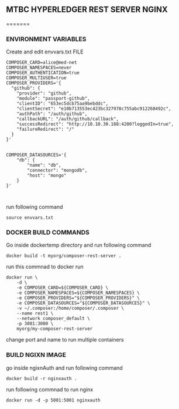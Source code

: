 
## MTBC HYPERLEDGER REST SERVER NGINX
=======



###  ENVIRONMENT VARIABLES

Create and edit envvars.txt FILE 

```
COMPOSER_CARD=alice@med-net
COMPOSER_NAMESPACES=never
COMPOSER_AUTHENTICATION=true
COMPOSER_MULTIUSER=true
COMPOSER_PROVIDERS='{
  "github": {
    "provider": "github",
    "module": "passport-github",
    "clientID": "653ec5dcb75aa9bebddc",
    "clientSecret": "e10b713553ec423bc327978c755abc912268492c",
    "authPath": "/auth/github",
    "callbackURL": "/auth/github/callback",
    "successRedirect": "http://10.10.30.188:4200?loggedIn=true",
    "failureRedirect": "/"
  }
}'


COMPOSER_DATASOURCES='{
    "db": {
        "name": "db",
        "connector": "mongodb",
        "host": "mongo"
    }
}'



```


run following command

```
source envvars.txt
```


###  DOCKER BUILD COMMANDS

Go inside dockertemp directory and run following command

```
docker build -t myorg/composer-rest-server .
```

run this commnad to docker run

```
docker run \
    -d \
    -e COMPOSER_CARD=${COMPOSER_CARD} \
    -e COMPOSER_NAMESPACES=${COMPOSER_NAMESPACES} \
    -e COMPOSER_PROVIDERS="${COMPOSER_PROVIDERS}" \
    -e COMPOSER_DATASOURCES="${COMPOSER_DATASOURCES}" \
    -v ~/.composer:/home/composer/.composer \
    --name rest1 \
    --network composer_default \
    -p 3001:3000 \
    myorg/my-composer-rest-server
```

change port and name to run multiple containers

### BUILD NGIXN IMAGE

go inside ngixnAuth and run following command

```
docker build -r nginxauth .
```
run following commnad to run nginx

```
docker run -d -p 5001:5001 nginxauth
```